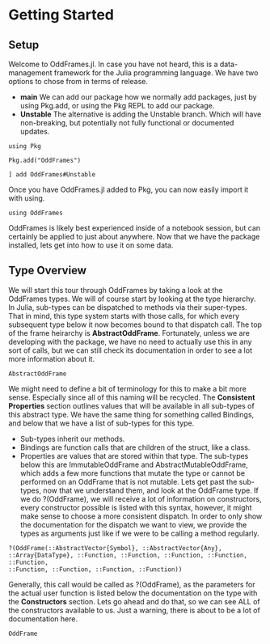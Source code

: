 # Getting Started
## Setup
Welcome to OddFrames.jl. In case you have not heard, this is a data-management framework for the Julia programming language. We have two options to chose from in terms of release.
- **main** We can add our package how we normally add packages, just by using Pkg.add, or using the Pkg REPL to add our package.
- **Unstable** The alternative is adding the Unstable branch. Which
will have non-breaking, but potentially not fully functional  or documented updates.
```@repl
using Pkg

Pkg.add("OddFrames")

] add OddFrames#Unstable
```
Once you have OddFrames.jl added to Pkg, you can now easily import it with using.

```@repl
using OddFrames
```
OddFrames is likely best experienced inside of a notebook session, but can certainly be applied to just about anywhere. Now that we have the package installed, lets get into how to use it on some data.
## Type Overview
We will start this tour through OddFrames by taking a look at the OddFrames types. We will of course start by looking at the type hierarchy. In Julia, sub-types can be dispatched to methods via their super-types. That in mind, this type system starts with those calls, for which every subsequent type below it now becomes bound to that dispatch call. The top of the frame heirarchy is **AbstractOddFrame**. Fortunately, unless we are developing with the package, we have no need to actually use this in any sort of calls, but we can still check its documentation in order to see a lot more information about it.
```@docs
AbstractOddFrame
```
We might need to define a bit of terminology for this to make a bit more sense. Especially since all of this naming will be recycled. The **Consistent Properties** section outlines values that will be
available in all sub-types of this abstract type. We have the same thing for something called Bindings, and below that we have a list of sub-types for this type.
- Sub-types inherit our methods.
- Bindings are function calls that are children of the struct, like a class.
- Properties are values that are stored within that type.
The sub-types below this are ImmutableOddFrame and AbstractMutableOddFrame, which adds a few more functions that
mutate the type or cannot be performed on an OddFrame that is not mutable. Lets get past the sub-types, now that we understand them, and look at the OddFrame type. If we do ?(OddFrame), we will receive a lot of information on constructors, every constructor
possible is listed with this syntax, however, it might make sense
to choose a more consistent dispatch. In order to only show the documentation for the dispatch we want to view, we provide the types as arguments just like if we were to be calling a method regularly.
```@example
?(OddFrame(::AbstractVector{Symbol}, ::AbstractVector{Any},
::Array{DataType}, ::Function, ::Function, ::Function, ::Function, ::Function,
::Function, ::Function, ::Function, ::Function))
```
Generally, this call would be called as ?(OddFrame), as the parameters for the actual user function is listed below the documentation on the type with the **Constructors** section. Lets go ahead and do that, so we can see ALL of the constructors available to us. Just a warning, there is about to be a lot of documentation here.

```@docs
OddFrame
```
